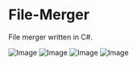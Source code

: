 File-Merger
===========

File merger written in C#.

![Image](http://img856.imageshack.us/img856/8003/hi.png)
![Image](http://img198.imageshack.us/img198/1146/fcvy.png)
![Image](http://img543.imageshack.us/img543/9782/8gn8.png)
![Image](http://img809.imageshack.us/img809/6462/1q3i.png)
